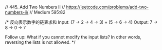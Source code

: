 // 445. Add Two Numbers II
// https://leetcode.com/problems/add-two-numbers-ii/
// Medium  595:82

/*
反向表示数字的链表求和
Input: (7 -> 2 -> 4 -> 3) + (5 -> 6 -> 4)
Output: 7 -> 8 -> 0 -> 7

Follow up:
What if you cannot modify the input lists? In other words, reversing the lists is not allowed.
 */
